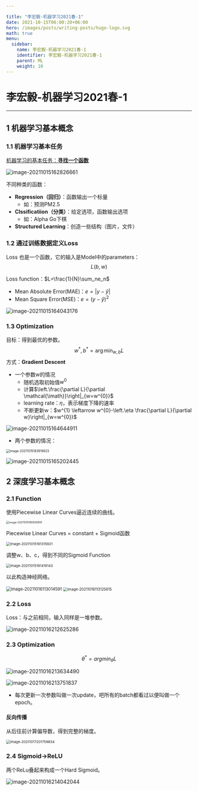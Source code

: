 ```yaml
---

title: "李宏毅-机器学习2021春-1"
date: 2021-10-15T06:00:20+06:00
hero: /images/posts/writing-posts/hugo-logo.svg
math: true
menu:
  sidebar:
    name: 李宏毅-机器学习2021春-1
    identifier: 李宏毅-机器学习2021春-1
    parent: ML
    weight: 10
---
```


# 李宏毅-机器学习2021春-1

---

## 1 机器学习基本概念

### 1.1 机器学习基本任务

<u>机器学习的基本任务：**寻找一个函数**</u>

![image-20211015162826661](/images/posts/ML/image-20211015162826661.png)

不同种类的函数：

* **Regression（回归）**：函数输出一个标量
  * 如：预测PM2.5
* **Clssificatiion（分类）**：给定选项，函数输出选项
  * 如：Alpha Go下棋
* **Structured Learning**：创造一些结构（图片，文件）

### 1.2 通过训练数据定义Loss

Loss 也是一个函数，它的输入是Model中的parameters：
$$
L(b,w)
$$

Loss function：$L=\frac{1}{N}\sum_ne_n$

* Mean Absolute Error(MAE)：$e=|y-\hat{y}|$
* Mean Square Error(MSE)：$e=(y-\hat{y})^2$

![image-20211015164043176](/images/posts/ML/image-20211015164043176.png)

### 1.3 Optimization

目标：得到最优的参数。
$$
w^{*}, b^{*}=\arg \min _{w, b} L
$$
方式：**Gradient Descent**

* 一个参数w的情况
  * 随机选取初始值$w^0$
  * 计算$\left.\frac{\partial L}{\partial \mathcal{\imath}}\right|_{w=w^{0}}$
  * learning rate：$\eta$，表示梯度下降的速率
  * 不断更新w：$w^{1} \leftarrow w^{0}-\left.\eta \frac{\partial L}{\partial w}\right|_{w=w^{0}}$

![image-20211015164644911](/images/posts/ML/image-20211015164644911.png)

* 两个参数的情况：

<img src="/images/posts/ML/image-20211015183919623.png" alt="image-20211015183919623" style="zoom:60%;" />

![image-20211015165202445](/images/posts/ML/image-20211015165202445.png)

## 2 深度学习基本概念

### 2.1 Function

使用Piecewise Linear Curves逼近连续的曲线。

<img src="/images/posts/ML/image-20211015185500819.png" alt="image-20211015185500819" style="zoom:50%;" />

Piecewise Linear Curves = constant  + Sigmoid函数

 <img src="/images/posts/ML/image-20211015191315921.png" alt="image-20211015191315921" style="zoom:67%;" />

调整w、b、c，得到不同的Sigmoid Function

<img src="/images/posts/ML/image-20211015191419143.png" alt="image-20211015191419143" style="zoom:67%;" /> 

以此构造神经网络。

<img src="/images/posts/ML/image-20211016113014591.png" alt="image-20211016113014591" style="zoom:80%;" />

<img src="/images/posts/ML/image-20211016113125615.png" alt="image-20211016113125615" style="zoom:70%;" /> 

### 2.2 Loss

Loss：与之前相同，输入同样是一堆参数。

![image-20211016212625286](/images/posts/ML/image-20211016212625286.png)

### 2.3 Optimization

$$
\theta^*=arg min_\theta L
$$

![image-20211016213634490](/images/posts/ML/image-20211016213634490.png)

![image-20211016213751837](/images/posts/ML/image-20211016213751837.png)

* 每次更新一次参数叫做一次update，吧所有的batch都看过以便叫做一个epoch。

#### 反向传播

从后往前计算偏导数，得到完整的梯度。

<img src="/images/posts/ML/image-20211017201759834.png" alt="image-20211017201759834" style="zoom:67%;" /> 

### 2.4 Sigmoid->ReLU

两个ReLu叠起来构成一个Hard Sigmoid。

![image-20211016214042044](/images/posts/ML/image-20211016214042044.png)

